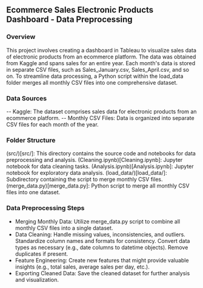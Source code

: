 ## Ecommerce Sales Electronic Products Dashboard - Data Preprocessing
### Overview
This project involves creating a dashboard in Tableau to visualize sales data of electronic products from an ecommerce platform. The data was obtained from Kaggle and spans sales for an entire year. Each month's data is stored in separate CSV files, such as Sales_January.csv, Sales_April.csv, and so on. To streamline data processing, a Python script within the load_data folder merges all monthly CSV files into one comprehensive dataset.

### Data Sources
-- Kaggle: The dataset comprises sales data for electronic products from an ecommerce platform.
-- Monthly CSV Files: Data is organized into separate CSV files for each month of the year.

### Folder Structure
(src/)[src/]: This directory contains the source code and notebooks for data preprocessing and analysis.
(Cleaning.ipynb)[Cleaning.ipynb]: Jupyter notebook for data cleaning tasks.
(Analysis.ipynb)[Analysis.ipynb]: Jupyter notebook for exploratory data analysis.
(load_data/)[load_data/]: Subdirectory containing the script to merge monthly CSV files.
(merge_data.py)[merge_data.py]: Python script to merge all monthly CSV files into one dataset.

### Data Preprocessing Steps
* Merging Monthly Data:
Utilize merge_data.py script to combine all monthly CSV files into a single dataset.
* Data Cleaning:
Handle missing values, inconsistencies, and outliers.
Standardize column names and formats for consistency.
Convert data types as necessary (e.g., date columns to datetime objects).
Remove duplicates if present.
* Feature Engineering:
Create new features that might provide valuable insights (e.g., total sales, average sales per day, etc.).
* Exporting Cleaned Data:
Save the cleaned dataset for further analysis and visualization.
